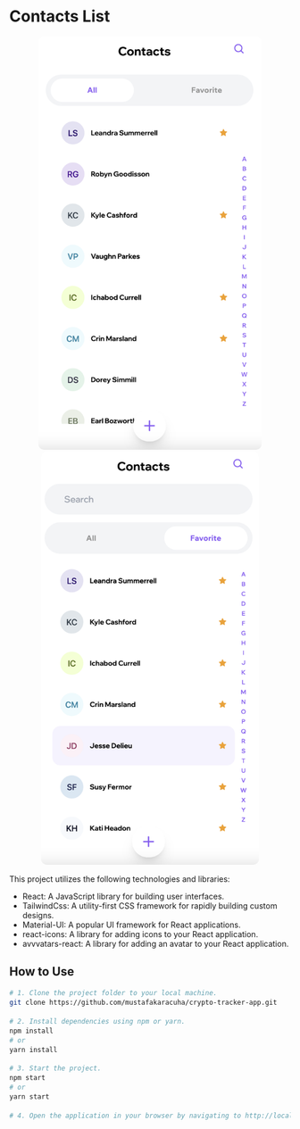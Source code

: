# Contacts List

<p align="center">
  <img style="border-radius:10px" src="https://github.com/mustafakaracuha/contacts-list/blob/main/src/assets/images/all.png" alt="Home" width="400" />
  <img style="border-radius:10px" src="https://github.com/mustafakaracuha/contacts-list/blob/main/src/assets/images/favorite.png" alt="Detail" width="390" />
</p>

This project utilizes the following technologies and libraries:

- React: A JavaScript library for building user interfaces.
- TailwindCss: A utility-first CSS framework for rapidly building custom designs.
- Material-UI: A popular UI framework for React applications.
- react-icons: A library for adding icons to your React application.
- avvvatars-react: A library for adding an avatar to your React application.

## How to Use

```bash
# 1. Clone the project folder to your local machine.
git clone https://github.com/mustafakaracuha/crypto-tracker-app.git

# 2. Install dependencies using npm or yarn.
npm install
# or
yarn install

# 3. Start the project.
npm start
# or
yarn start

# 4. Open the application in your browser by navigating to http://localhost:5173.

